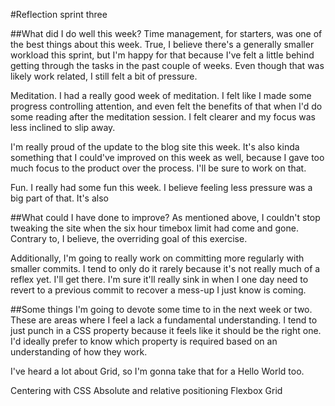 #Reflection sprint three

##What did I do well this week?
Time management, for starters, was one of the best things about this week. 
True, I believe there's a generally smaller workload this sprint, but I'm 
happy for that because I've felt a little behind getting through the tasks 
in the past couple of weeks. Even though that was likely work related, I 
still felt a bit of pressure.

Meditation. I had a really good week of meditation. I felt like I made some
progress controlling attention, and even felt the benefits of that when I'd 
do some reading after the meditation session. I felt clearer and my focus 
was less inclined to slip away.

I'm really proud of the update to the blog site this week. It's also kinda
something that I could've improved on this week as well, because I gave too
much focus to the product over the process. I'll be sure to work on that.

Fun. I really had some fun this week. I believe feeling less pressure was 
a big part of that. It's also 

##What could I have done to improve?
As mentioned above, I couldn't stop tweaking the site when the six hour 
timebox limit had come and gone. Contrary to, I believe, the overriding goal
of this exercise. 

Additionally, I'm going to really work on committing more regularly with 
smaller commits. I tend to only do it rarely because it's not really much 
of a reflex yet. I'll get there. I'm sure it'll really sink in when I one 
day need to revert to a previous commit to recover a mess-up I just know is 
coming.

##Some things I'm going to devote some time to in the next week or two. 
These are areas where I feel a lack a fundamental understanding. I tend to 
just punch in a CSS property because it feels like it should be the right 
one. I'd ideally prefer to know which property is required based on an 
understanding of how they work.

I've heard a lot about Grid, so I'm gonna take that for a Hello World too. 

Centering with CSS
Absolute and relative positioning
Flexbox
Grid